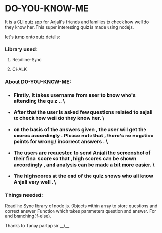 <h1> DO-YOU-KNOW-ME </h1>

<p>
It is a CLI quiz app for Anjali's friends and families to check how well do they know her. 
This super interesting quiz is made using nodejs.

let's jump onto quiz details:

</p>

<h3> Library used: </h3>

1. Readline-Sync

2. CHALK

<h3> About D0-YOU-KNOW-ME: <h3>

- Firstly, It takes username from user to know who's attending the quiz .. \

- After that the user is asked few questions related to anjali to check how well do they know her. \

- on the basis of the answers given , the user will get the scores accordingly . Please note that , there's no negative points for wrong / incorrect answers . \

- The users are requested to send Anjali the screenshot of their final score so that , high scores can be shown accordingly , and analysis can be made a bit more easier. \

- The highscores at the end of the quiz shows who all know Anjali very well . \

<h3>Things needed: </h3>
Readline Sync library of node js.
Objects within array to store questions and correct answer.
Function which takes parameters question and answer.
For and branching(if-else).

Thanks to Tanay partap sir \_\_/\_\_
